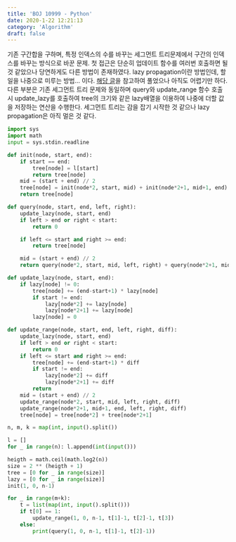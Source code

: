```yaml
---
title: 'BOJ 10999 - Python'
date: 2020-1-22 12:21:13
category: 'Algorithm'
draft: false
---
```

기존 구간합을 구하며, 특정 인덱스의 수를 바꾸는 세그먼트 트리문제에서 구간의 인덱스를 바꾸는 방식으로 바꾼 문제. 첫 접근은 단순히 업데이트 함수를 여러번 호출하면 될 것 같았으나 당연하게도 다른 방법이 존재하였다. lazy propagation이란 방법인데, 할 일을 나중으로 미루는 방법... 이다. [해당 글](https://www.acmicpc.net/blog/view/26)을 참고하여 풀었으나 아직도 어렵기만 하다. 다른 부분은 기존 세그먼트 트리 문제와 동일하며 query와 update_range 함수 호출 시 update_lazy를 호출하여 tree의 크기와 같은 lazy배열을 이용하여 나중에 더할 값을 저장하는 연산을 수행한다. 세그먼트 트리는 감을 잡기 시작한 것 같으나 lazy propagation은 아직 멀은 것 같다.
```python
import sys
import math
input = sys.stdin.readline

def init(node, start, end):
    if start == end:
        tree[node] = l[start]
        return tree[node]
    mid = (start + end) // 2
    tree[node] = init(node*2, start, mid) + init(node*2+1, mid+1, end)
    return tree[node]

def query(node, start, end, left, right):
    update_lazy(node, start, end)
    if left > end or right < start:
        return 0

    if left <= start and right >= end:
        return tree[node]

    mid = (start + end) // 2
    return query(node*2, start, mid, left, right) + query(node*2+1, mid+1, end, left, right)

def update_lazy(node, start, end):
    if lazy[node] != 0:
        tree[node] += (end-start+1) * lazy[node]
        if start != end:
            lazy[node*2] += lazy[node]
            lazy[node*2+1] += lazy[node]
        lazy[node] = 0

def update_range(node, start, end, left, right, diff):
    update_lazy(node, start, end)
    if left > end or right < start:
        return 0
    if left <= start and right >= end:
        tree[node] += (end-start+1) * diff
        if start != end:
            lazy[node*2] += diff
            lazy[node*2+1] += diff
        return
    mid = (start + end) // 2
    update_range(node*2, start, mid, left, right, diff)
    update_range(node*2+1, mid+1, end, left, right, diff)
    tree[node] = tree[node*2] + tree[node*2+1]

n, m, k = map(int, input().split())

l = []
for _ in range(n): l.append(int(input()))

heigth = math.ceil(math.log2(n))
size = 2 ** (heigth + 1)
tree = [0 for _ in range(size)]
lazy = [0 for _ in range(size)]
init(1, 0, n-1)

for _ in range(m+k):
    t = list(map(int, input().split()))
    if t[0] == 1:
        update_range(1, 0, n-1, t[1]-1, t[2]-1, t[3])
    else:
        print(query(1, 0, n-1, t[1]-1, t[2]-1))

```